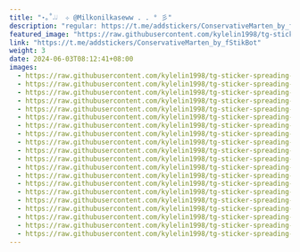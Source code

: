 ```yaml
---
title: "⋆｡˚𝆹𝅥𝆹𝅥  ⊹ @Milkonilkaseww . . ° 彡"
description: "regular: https://t.me/addstickers/ConservativeMarten_by_fStikBot"
featured_image: "https://raw.githubusercontent.com/kylelin1998/tg-sticker-spreading-worldwide-images/main/img/8accba88-cddf-4903-bf6d-53d122df6fdc.jpg"
link: "https://t.me/addstickers/ConservativeMarten_by_fStikBot"
weight: 3
date: 2024-06-03T08:12:41+08:00
images:
  - https://raw.githubusercontent.com/kylelin1998/tg-sticker-spreading-worldwide-images/main/img/8accba88-cddf-4903-bf6d-53d122df6fdc.jpg
  - https://raw.githubusercontent.com/kylelin1998/tg-sticker-spreading-worldwide-images/main/img/e3ec268f-aaf2-4ab7-b09b-81228d72b653.jpg
  - https://raw.githubusercontent.com/kylelin1998/tg-sticker-spreading-worldwide-images/main/img/09f857ec-5b6f-4c9a-98a1-1ad56b2030e3.jpg
  - https://raw.githubusercontent.com/kylelin1998/tg-sticker-spreading-worldwide-images/main/img/01b2f552-7fcc-456e-b4bd-67758d741e2f.jpg
  - https://raw.githubusercontent.com/kylelin1998/tg-sticker-spreading-worldwide-images/main/img/7b3e67de-92cb-4253-af27-d513bcbcabce.jpg
  - https://raw.githubusercontent.com/kylelin1998/tg-sticker-spreading-worldwide-images/main/img/5ee44e9f-e396-4302-b383-fde08f29fd04.jpg
  - https://raw.githubusercontent.com/kylelin1998/tg-sticker-spreading-worldwide-images/main/img/95803480-5db8-4076-97e7-6fefce320afd.jpg
  - https://raw.githubusercontent.com/kylelin1998/tg-sticker-spreading-worldwide-images/main/img/47988d5c-a6c4-4656-ad8d-e55ecdf41587.jpg
  - https://raw.githubusercontent.com/kylelin1998/tg-sticker-spreading-worldwide-images/main/img/ce06d447-4b06-4696-9edb-e1d056488864.jpg
  - https://raw.githubusercontent.com/kylelin1998/tg-sticker-spreading-worldwide-images/main/img/7a075787-3700-45b5-a95b-ba91f0b8066a.jpg
  - https://raw.githubusercontent.com/kylelin1998/tg-sticker-spreading-worldwide-images/main/img/868d7f94-c836-4dc8-8d70-8ee4a520ebd4.jpg
  - https://raw.githubusercontent.com/kylelin1998/tg-sticker-spreading-worldwide-images/main/img/193d96ca-9a2e-421d-9a70-8e3fcf3c3842.jpg
  - https://raw.githubusercontent.com/kylelin1998/tg-sticker-spreading-worldwide-images/main/img/3723a1fa-9209-4b49-8f9b-0d58c129bd85.jpg
  - https://raw.githubusercontent.com/kylelin1998/tg-sticker-spreading-worldwide-images/main/img/dbf0a156-9af4-42d2-a790-f82ac7428b41.jpg
  - https://raw.githubusercontent.com/kylelin1998/tg-sticker-spreading-worldwide-images/main/img/836fc887-082b-478c-b596-2680c598c70f.jpg
  - https://raw.githubusercontent.com/kylelin1998/tg-sticker-spreading-worldwide-images/main/img/8e9ec1d3-8fe1-4637-ae04-ab44d03ff2c5.jpg
  - https://raw.githubusercontent.com/kylelin1998/tg-sticker-spreading-worldwide-images/main/img/3969fdcd-83d4-467a-a11f-83440e9d2cca.jpg
  - https://raw.githubusercontent.com/kylelin1998/tg-sticker-spreading-worldwide-images/main/img/01702fe1-2fe3-4603-a8e1-e2bc604c05d0.jpg
  - https://raw.githubusercontent.com/kylelin1998/tg-sticker-spreading-worldwide-images/main/img/b061aedb-5fc9-4d96-9756-404f3ca19a5b.jpg
  - https://raw.githubusercontent.com/kylelin1998/tg-sticker-spreading-worldwide-images/main/img/692c8ef3-495f-4ae6-819c-eb5d8ea8d7ef.jpg
---
```

